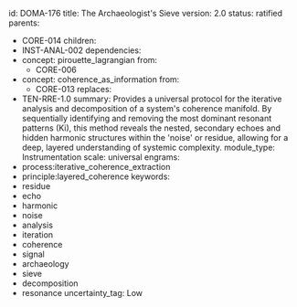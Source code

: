 id: DOMA-176
title: The Archaeologist's Sieve
version: 2.0
status: ratified
parents:
- CORE-014
children:
- INST-ANAL-002
dependencies:
- concept: pirouette_lagrangian
  from:
  - CORE-006
- concept: coherence_as_information
  from:
  - CORE-013
replaces:
- TEN-RRE-1.0
summary: Provides a universal protocol for the iterative analysis and decomposition
  of a system's coherence manifold. By sequentially identifying and removing the most
  dominant resonant patterns (Ki), this method reveals the nested, secondary echoes
  and hidden harmonic structures within the 'noise' or residue, allowing for a deep,
  layered understanding of systemic complexity.
module_type: Instrumentation
scale: universal
engrams:
- process:iterative_coherence_extraction
- principle:layered_coherence
keywords:
- residue
- echo
- harmonic
- noise
- analysis
- iteration
- coherence
- signal
- archaeology
- sieve
- decomposition
- resonance
uncertainty_tag: Low